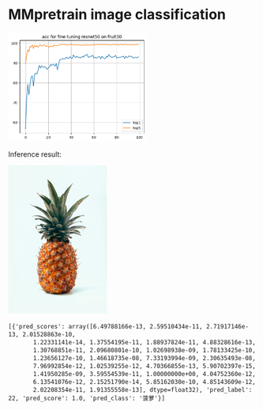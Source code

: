 # MMpretrain image classification

<img src="https://github.com/dingkwang/OpenMMLabCamp/blob/main/projects/hw_2_mmpretrain/vis.png" width="280">


Inference result:

<img src="https://github.com/dingkwang/OpenMMLabCamp/blob/main/projects/hw_2_mmpretrain/pineapple.jpg" width="200">

```
[{'pred_scores': array([6.49788166e-13, 2.59510434e-11, 2.71917146e-13, 2.01528863e-10,
       1.22331141e-14, 1.37554195e-11, 1.88937824e-11, 4.88328616e-13,
       1.30768851e-11, 2.09680801e-10, 1.02698938e-09, 1.78133425e-10,
       1.23656127e-10, 1.46618735e-08, 7.33193994e-09, 2.30635493e-08,
       7.96992854e-12, 1.02539255e-12, 4.70366855e-13, 5.90702397e-15,
       1.41950285e-09, 3.59554539e-11, 1.00000000e+00, 4.04752360e-12,
       6.13541076e-12, 2.15251790e-14, 5.85162030e-10, 4.85143609e-12,
       2.02208354e-11, 1.91355558e-13], dtype=float32), 'pred_label': 22, 'pred_score': 1.0, 'pred_class': '菠萝'}]
```


